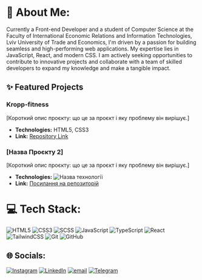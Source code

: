 # 💫 About Me:
Currently a Front-end Developer and a student of Computer Science at the Faculty of International Economic Relations and Information Technologies, Lviv University of Trade and Economics, I'm driven by a passion for building seamless and high-performing web applications. My expertise lies in JavaScript, React, and modern CSS. I am actively seeking opportunities to contribute to innovative projects and collaborate with a team of skilled developers to expand my knowledge and make a tangible impact.


## ✨ Featured Projects

### Kropp-fitness
[Короткий опис проєкту: що це за проєкт і яку проблему він вирішує.]

* **Technologies:** HTML5, CSS3
* **Link:** [Repository Link](https://github.com/[Ваш_нікнейм]/[Назва_репозиторію])

### [Назва Проєкту 2]
[Короткий опис проєкту: що це за проєкт і яку проблему він вирішує.]

* **Technologies:** ![Назва технології](https://img.shields.io/badge/React-61DAFB?style=for-the-badge&logo=react&logoColor=black)
* **Link:** [Посилання на репозиторій](https://github.com/[Ваш_нікнейм]/[Назва_репозиторію])


# 💻 Tech Stack:
![HTML5](https://img.shields.io/badge/html5-%23E34F26.svg?style=for-the-badge&logo=html5&logoColor=white) ![CSS3](https://img.shields.io/badge/CSS3-1572B6?style=for-the-badge&logo=css3&logoColor=white) ![SCSS](https://img.shields.io/badge/SCSS-CC6699?style=for-the-badge&logo=sass&logoColor=white) ![JavaScript](https://img.shields.io/badge/javascript-%23323330.svg?style=for-the-badge&logo=javascript&logoColor=%23F7DF1E) ![TypeScript](https://img.shields.io/badge/typescript-%23007ACC.svg?style=for-the-badge&logo=typescript&logoColor=white) ![React](https://img.shields.io/badge/React-61DAFB?style=for-the-badge&logo=react&logoColor=black) ![TailwindCSS](https://img.shields.io/badge/TailwindCSS-06B6D4?style=for-the-badge&logo=tailwindcss&logoColor=white) ![Git](https://img.shields.io/badge/git-%23F05033.svg?style=for-the-badge&logo=git&logoColor=white)
 ![GitHub](https://img.shields.io/badge/github-%23121011.svg?style=for-the-badge&logo=github&logoColor=white) 


## 🌐 Socials:
[![Instagram](https://img.shields.io/badge/Instagram-E4405F?style=for-the-badge&logo=instagram&logoColor=white)](https://instagram.com/____.marko.____) [![LinkedIn](https://img.shields.io/badge/LinkedIn-%230077B5.svg?logo=linkedin&logoColor=white)](https://linkedin.com/in/marko-hul) [![email](https://img.shields.io/badge/Email-D14836?logo=gmail&logoColor=white)](mailto:marcogull228@gmail.com) [![Telegram](https://img.shields.io/badge/Telegram-2CA5E0?style=for-the-badge&logo=telegram&logoColor=white)](https://t.me/markoghoul)

<!-- Proudly created with GPRM ( https://gprm.itsvg.in ) -->
